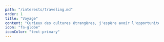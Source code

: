 ```yaml
---
path: "/interests/traveling.md"
order: 1
title: "Voyage"
content: "Curieux des cultures étrangères, j'espère avoir l'opportunité dans les années à venir de voyager le plus possible dans des pays étrangers."
icon: "fa-globe"
iconColor: "text-primary"
---
```


